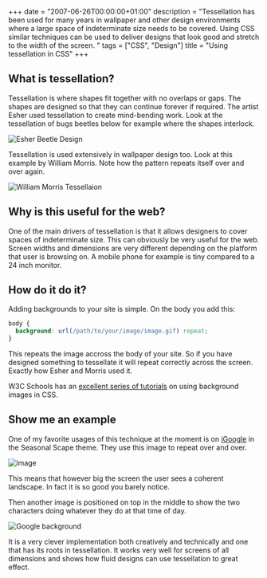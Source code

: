 +++
date = "2007-06-26T00:00:00+01:00"
description = "Tessellation has been used for many years in wallpaper and other design environments where a large space of indeterminate size needs to be covered. Using CSS similar techniques can be used to deliver designs that look good and stretch to the width of the screen. "
tags = ["CSS", "Design"]
title = "Using tessellation in CSS"
+++

## What is tessellation?

Tessellation is where shapes fit together with no overlaps or gaps. The shapes
are designed so that they can continue forever if required. The artist Esher
used tessellation to create mind-bending work. Look at the tessellation of bugs
beetles below for example where the shapes interlock.

![Esher Beetle Design][1]

Tessellation is used extensively in wallpaper design too. Look at this example
by William Morris. Note how the pattern repeats itself over and over again.

![William Morris Tessellaion][2]

## Why is this useful for the web?

One of the main drivers of tessellation is that it allows designers to cover
spaces of indeterminate size. This can obviously be very useful for the web.
Screen widths and dimensions are very different depending on the platform that
user is browsing on. A mobile phone for example is tiny compared to a 24 inch
monitor.

## How do it do it?

Adding backgrounds to your site is simple. On the body you add this:

```css
body {
  background: url(/path/to/your/image/image.gif) repeat;
}
```

This repeats the image accross the body of your site. So if you have designed
something to tessellate it will repeat correctly across the screen. Exactly how
Esher and Morris used it.

W3C Schools has an [excellent series of tutorials][3] on using background images
in CSS.

## Show me an example

One of my favorite usages of this technique at the moment is on [iGoogle][4] in
the Seasonal Scape theme. They use this image to repeat over and over.

![image][5]

This means that however big the screen the user sees a coherent landscape. In
fact it is so good you barely notice.

Then another image is positioned on top in the middle to show the two characters
doing whatever they do at that time of day.

![Google background][6]

It is a very clever implementation both creatively and technically and one that
has its roots in tessellation. It works very well for screens of all dimensions
and shows how fluid designs can use tessellation to great effect.

[1]: /images/articles/escher05.jpeg
[2]: /images/articles/22345-large.webp
[3]: http://www.w3schools.com/css/css_background.asp
[4]: http://www.google.com/ig
[5]: /images/articles/header_tile.webp
[6]: /images/articles/header_bg.webp
